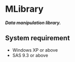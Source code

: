 MLibrary
=========

***Data manipulation library.***

## System requirement

- Windows XP or above
- SAS 9.3 or above
